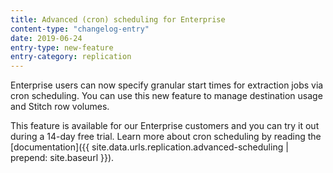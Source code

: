```yaml
---
title: Advanced (cron) scheduling for Enterprise
content-type: "changelog-entry"
date: 2019-06-24
entry-type: new-feature
entry-category: replication
---
```


Enterprise users can now specify granular start times for extraction jobs via cron scheduling. You can use this new feature to manage destination usage and Stitch row volumes.

This feature is available for our Enterprise customers and you can try it out during a 14-day free trial. Learn more about cron scheduling by reading the [documentation]({{ site.data.urls.replication.advanced-scheduling | prepend: site.baseurl }}).